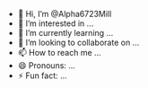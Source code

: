 - 👋 Hi, I’m @Alpha6723Mill
- 👀 I’m interested in ...
- 🌱 I’m currently learning ...
- 💞️ I’m looking to collaborate on ...
- 📫 How to reach me ...
- 😄 Pronouns: ...
- ⚡ Fun fact: ...

<!---
Alpha6723Mill/Alpha6723Mill is a ✨ special ✨ repository because its `README.md` (this file) appears on your GitHub profile.
You can click the Preview link to take a look at your changes.
--->
